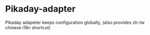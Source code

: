 # Pikaday-adapter
Pikaday adapeter keeps configuration globally, (also provides zh-tw chinese i18n shortcut)
